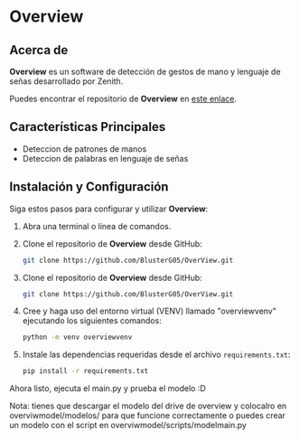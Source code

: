 # Overview


## Acerca de
**Overview** es un software de detección de gestos de mano y lenguaje de señas desarrollado por Zenith.

Puedes encontrar el repositorio de **Overview** en [este enlace](https://github.com/BlusterG05/OverView.git).

## Características Principales
- Deteccion de patrones de manos
- Deteccion de palabras en lenguaje de señas

## Instalación y Configuración
Siga estos pasos para configurar y utilizar **Overview**:

1. Abra una terminal o línea de comandos.

2. Clone el repositorio de **Overview** desde GitHub:

   ```bash
   git clone https://github.com/BlusterG05/OverView.git
   ```

3. Clone el repositorio de **Overview** desde GitHub:

   ```bash
   git clone https://github.com/BlusterG05/OverView.git
   ```

4. Cree y haga uso del entorno virtual (VENV) llamado "overviewvenv" ejecutando los siguientes comandos:

   ```bash
   python -m venv overviewvenv
   ```
5. Instale las dependencias requeridas desde el archivo `requirements.txt`:

   ```bash
   pip install -r requirements.txt
   ```

Ahora listo, ejecuta el main.py y prueba el modelo :D

Nota: tienes que descargar el modelo del drive de overview y colocalro en overviwmodel/modelos/ para que funcione correctamente o puedes crear un modelo con el script en overviwmodel/scripts/modelmain.py

